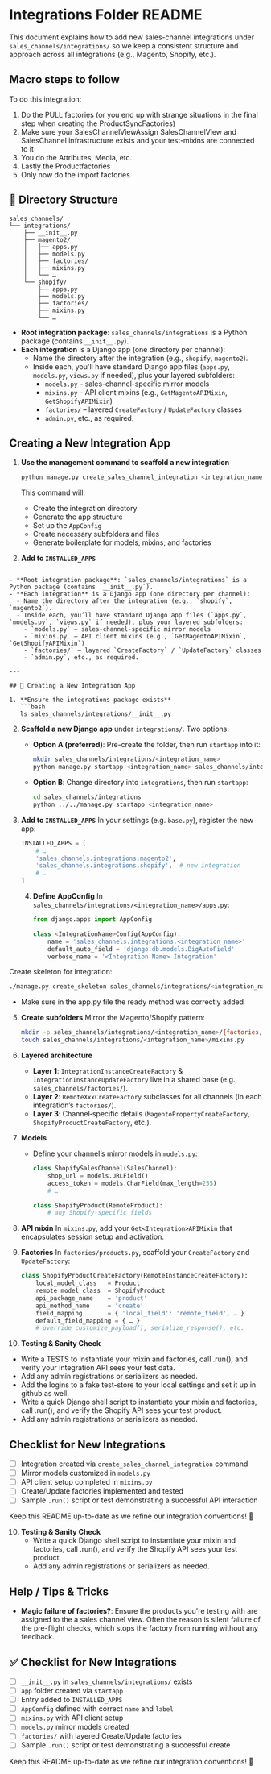 # Integrations Folder README

This document explains how to add new sales-channel integrations under `sales_channels/integrations/` so we keep a consistent structure and approach across all integrations (e.g., Magento, Shopify, etc.).

## Macro steps to follow

To do this integration:
1. Do the PULL factories (or you end up with strange situations in the final step when creating the ProductSyncFactories)
2. Make sure your SalesChannelViewAssign SalesChannelView and SalesChannel infrastructure exists and your test-mixins are connected to it
3. You do the Attributes, Media, etc.
4. Lastly the Productfactories
5. Only now do the import factories


## 📁 Directory Structure

```
sales_channels/
└── integrations/
    ├── __init__.py
    ├── magento2/
    │   ├── apps.py
    │   ├── models.py
    │   ├── factories/
    │   ├── mixins.py
    │   └── …
    └── shopify/
        ├── apps.py
        ├── models.py
        ├── factories/
        ├── mixins.py
        └── …
```

- **Root integration package**: `sales_channels/integrations` is a Python package (contains `__init__.py`).
- **Each integration** is a Django app (one directory per channel):
  - Name the directory after the integration (e.g., `shopify`, `magento2`).
  - Inside each, you'll have standard Django app files (`apps.py`, `models.py`, `views.py` if needed), plus your layered subfolders:
    - `models.py` – sales-channel-specific mirror models
    - `mixins.py` – API client mixins (e.g., `GetMagentoAPIMixin`, `GetShopifyAPIMixin`)
    - `factories/` – layered `CreateFactory` / `UpdateFactory` classes
    - `admin.py`, etc., as required.

## Creating a New Integration App

1. **Use the management command to scaffold a new integration**
   ```bash
   python manage.py create_sales_channel_integration <integration_name>
   ```

   This command will:
   - Create the integration directory
   - Generate the app structure
   - Set up the `AppConfig`
   - Create necessary subfolders and files
   - Generate boilerplate for models, mixins, and factories

2. **Add to `INSTALLED_APPS`**
```

- **Root integration package**: `sales_channels/integrations` is a Python package (contains `__init__.py`).
- **Each integration** is a Django app (one directory per channel):
  - Name the directory after the integration (e.g., `shopify`, `magento2`).
  - Inside each, you’ll have standard Django app files (`apps.py`, `models.py`, `views.py` if needed), plus your layered subfolders:
    - `models.py` – sales-channel-specific mirror models
    - `mixins.py` – API client mixins (e.g., `GetMagentoAPIMixin`, `GetShopifyAPIMixin`)
    - `factories/` – layered `CreateFactory` / `UpdateFactory` classes
    - `admin.py`, etc., as required.

---

## 🚀 Creating a New Integration App

1. **Ensure the integrations package exists**
   ```bash
   ls sales_channels/integrations/__init__.py
   ```

2. **Scaffold a new Django app** under `integrations/`. Two options:
   - **Option A (preferred)**: Pre-create the folder, then run `startapp` into it:
     ```bash
     mkdir sales_channels/integrations/<integration_name>
     python manage.py startapp <integration_name> sales_channels/integrations/<integration_name>
     ```
   - **Option B**: Change directory into `integrations`, then run `startapp`:
     ```bash
     cd sales_channels/integrations
     python ../../manage.py startapp <integration_name>
     ```

3. **Add to `INSTALLED_APPS`**
   In your settings (e.g. `base.py`), register the new app:
   ```python
   INSTALLED_APPS = [
       # …
       'sales_channels.integrations.magento2',
       'sales_channels.integrations.shopify',  # new integration
       # …
   ]
   ```

   4. **Define AppConfig**
      In `sales_channels/integrations/<integration_name>/apps.py`:
      ```python
      from django.apps import AppConfig

      class <IntegrationName>Config(AppConfig):
          name = 'sales_channels.integrations.<integration_name>'
          default_auto_field = 'django.db.models.BigAutoField'
          verbose_name = '<Integration Name> Integration'
      ```

Create skeleton for integration:
 ```bash
./manage.py create_skeleton sales_channels/integrations/<integration_name>
 ```

+ Make sure in the app.py file the ready method was correctly added

5. **Create subfolders**
   Mirror the Magento/Shopify pattern:
   ```bash
   mkdir -p sales_channels/integrations/<integration_name>/{factories,mixins}
   touch sales_channels/integrations/<integration_name>/mixins.py
   ```

6. **Layered architecture**
   - **Layer 1**: `IntegrationInstanceCreateFactory` & `IntegrationInstanceUpdateFactory` live in a shared base (e.g., `sales_channels/factories/`).
   - **Layer 2**: `RemoteXxxCreateFactory` subclasses for all channels (in each integration’s `factories/`).
   - **Layer 3**: Channel‑specific details (`MagentoPropertyCreateFactory`, `ShopifyProductCreateFactory`, etc.).

7. **Models**
   - Define your channel’s mirror models in `models.py`:
     ```python
     class ShopifySalesChannel(SalesChannel):
         shop_url = models.URLField()
         access_token = models.CharField(max_length=255)
         # …

     class ShopifyProduct(RemoteProduct):
         # any Shopify‑specific fields
     ```

8. **API mixin**
   In `mixins.py`, add your `Get<Integration>APIMixin` that encapsulates session setup and activation.

9. **Factories**
   In `factories/products.py`, scaffold your `CreateFactory` and `UpdateFactory`:
   ```python
   class ShopifyProductCreateFactory(RemoteInstanceCreateFactory):
       local_model_class   = Product
       remote_model_class  = ShopifyProduct
       api_package_name    = 'product'
       api_method_name     = 'create'
       field_mapping       = { 'local_field': 'remote_field', … }
       default_field_mapping = { … }
       # override customize_payload(), serialize_response(), etc.
   ```

10. **Testing & Sanity Check**
   - Write a TESTS to instantiate your mixin and factories, call .run(), and verify your integration API sees your test data.
   - Add any admin registrations or serializers as needed.
   - Add the logins to a fake test-store to your local settings and set it up in github as well.
   - Write a quick Django shell script to instantiate your mixin and factories, call .run(), and verify the Shopify API sees your test product.
   - Add any admin registrations or serializers as needed.

## Checklist for New Integrations

- [ ] Integration created via `create_sales_channel_integration` command
- [ ] Mirror models customized in `models.py`
- [ ] API client setup completed in `mixins.py`
- [ ] Create/Update factories implemented and tested
- [ ] Sample `.run()` script or test demonstrating a successful API interaction

Keep this README up-to-date as we refine our integration conventions! 🎉

10. **Testing & Sanity Check**
    - Write a quick Django shell script to instantiate your mixin and factories, call .run(), and verify the Shopify API sees your test product.
    - Add any admin registrations or serializers as needed.


## Help / Tips & Tricks

- **Magic failure of factories?**: Ensure the products you're testing with are assigned to the a sales channel view.  Often the reason is silent failure of the pre-flight checks, which stops the factory from running without any feedback.

## ✅ Checklist for New Integrations

- [ ] `__init__.py` in `sales_channels/integrations/` exists
- [ ] `app` folder created via `startapp`
- [ ] Entry added to `INSTALLED_APPS`
- [ ] `AppConfig` defined with correct `name` and `label`
- [ ] `mixins.py` with API client setup
- [ ] `models.py` mirror models created
- [ ] `factories/` with layered Create/Update factories
- [ ] Sample `.run()` script or test demonstrating a successful create

Keep this README up-to-date as we refine our integration conventions! 🎉
